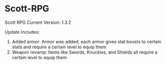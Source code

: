 # Scott-RPG
Scott RPG Current Version: 1.3.2

Update Includes: 
1. Added armor:
   Armor was added, each armor gives stat boosts to certain stats and require a certain level to equip them
2. Weapon revamp: Items like Swords, Knuckles, and Shields all require a certain level to equip them
